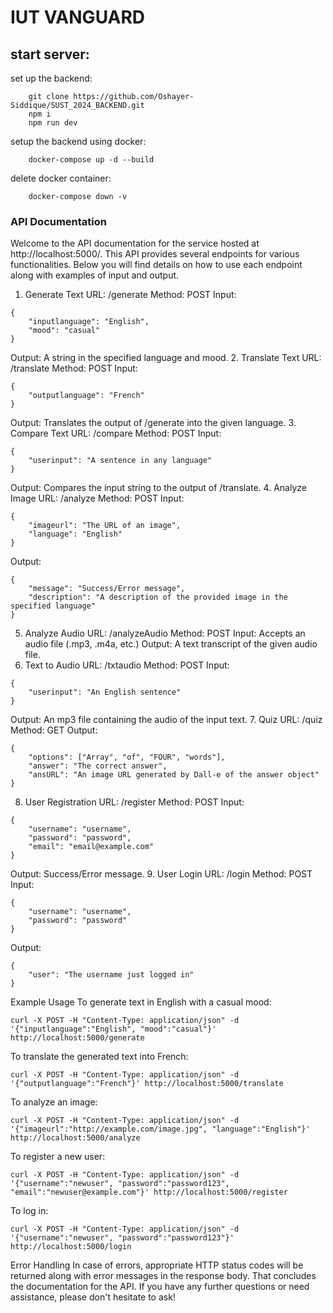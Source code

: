 # IUT VANGUARD

## start server:
set up the backend:

```
    git clone https://github.com/Oshayer-Siddique/SUST_2024_BACKEND.git
    npm i
    npm run dev
```

setup the backend using docker:

```
    docker-compose up -d --build
```

delete docker container:

```
    docker-compose down -v
```

### API Documentation
Welcome to the API documentation for the service hosted at http://localhost:5000/. This API provides several endpoints for various functionalities. Below you will find details on how to use each endpoint along with examples of input and output.

1. Generate Text
URL: /generate
Method: POST
Input:

```
{
    "inputlanguage": "English",
    "mood": "casual"
}
```

Output: A string in the specified language and mood.
2. Translate Text
URL: /translate
Method: POST
Input:

```
{
    "outputlanguage": "French"
}
```

Output: Translates the output of /generate into the given language.
3. Compare Text
URL: /compare
Method: POST
Input:

```
{
    "userinput": "A sentence in any language"
}
```

Output: Compares the input string to the output of /translate.
4. Analyze Image
URL: /analyze
Method: POST
Input:

```
{
    "imageurl": "The URL of an image",
    "language": "English"
}
```

Output:

```
{
    "message": "Success/Error message",
    "description": "A description of the provided image in the specified language"
}
```

5. Analyze Audio
URL: /analyzeAudio
Method: POST
Input: Accepts an audio file (.mp3, .m4a, etc.)
Output: A text transcript of the given audio file.
6. Text to Audio
URL: /txtaudio
Method: POST
Input:

```
{
    "userinput": "An English sentence"
}
```

Output: An mp3 file containing the audio of the input text.
7. Quiz
URL: /quiz
Method: GET
Output:

```
{
    "options": ["Array", "of", "FOUR", "words"],
    "answer": "The correct answer",
    "ansURL": "An image URL generated by Dall-e of the answer object"
}
```

8. User Registration
URL: /register
Method: POST
Input:

```
{
    "username": "username",
    "password": "password",
    "email": "email@example.com"
}
```

Output: Success/Error message.
9. User Login
URL: /login
Method: POST
Input:

```
{
    "username": "username",
    "password": "password"
}
```

Output:

```
{
    "user": "The username just logged in"
}
```

Example Usage
To generate text in English with a casual mood:

```
curl -X POST -H "Content-Type: application/json" -d '{"inputlanguage":"English", "mood":"casual"}' http://localhost:5000/generate
```

To translate the generated text into French:

```
curl -X POST -H "Content-Type: application/json" -d '{"outputlanguage":"French"}' http://localhost:5000/translate
```

To analyze an image:

```
curl -X POST -H "Content-Type: application/json" -d '{"imageurl":"http://example.com/image.jpg", "language":"English"}' http://localhost:5000/analyze
```

To register a new user:

```
curl -X POST -H "Content-Type: application/json" -d '{"username":"newuser", "password":"password123", "email":"newuser@example.com"}' http://localhost:5000/register
```

To log in:

```
curl -X POST -H "Content-Type: application/json" -d '{"username":"newuser", "password":"password123"}' http://localhost:5000/login
```

Error Handling
In case of errors, appropriate HTTP status codes will be returned along with error messages in the response body.
That concludes the documentation for the API. If you have any further questions or need assistance, please don't hesitate to ask!
